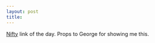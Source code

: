 ```yaml
---
layout: post
title: 
---
```


<a href="http://www.sciencenews.org/20010512/mathtrek.asp">Nifty</a> link of the day. Props to George for showing me this.
